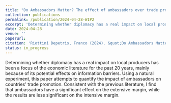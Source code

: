 ```yaml
---
title: "Do Ambassadors Matter? The effect of ambassadors over trade promotion"
collection: publications
permalink: /publication/2024-04-28-WIP2
excerpt: 'Determining whether diplomacy has a real impact on local producers has been a focus of the economic literature for the past 20 years, mainly because of its potential effects on information barriers. Using a natural experiment, this paper attempts to quantify the impact of ambassadors on countries' trade promotion. Consistent with the previous literature, I find that ambassadors have a significant effect on the extensive margin, while the results are less significant on the intensive margin.'
date: 2024-04-28
venue: ''
paperurl: 
citation: 'Riottini Depetris, Franco (2024). &quot;Do Ambassadors Matter? The effect of ambassadors over trade promotion.&quot; <i>Universidad de San Andrés</i>.'
status: in_progress
---
```

Determining whether diplomacy has a real impact on local producers has been a focus of the economic literature for the past 20 years, mainly because of its potential effects on information barriers. Using a natural experiment, this paper attempts to quantify the impact of ambassadors on countries' trade promotion. Consistent with the previous literature, I find that ambassadors have a significant effect on the extensive margin, while the results are less significant on the intensive margin.